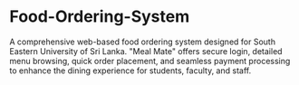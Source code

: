 # Food-Ordering-System
A comprehensive web-based food ordering system designed for South Eastern University of Sri Lanka. "Meal Mate" offers secure login, detailed menu browsing, quick order placement, and seamless payment processing to enhance the dining experience for students, faculty, and staff.
